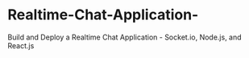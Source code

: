 # Realtime-Chat-Application-
Build and Deploy a Realtime Chat Application - Socket.io, Node.js, and React.js
